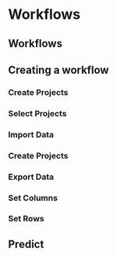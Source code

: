 # Workflows

## Workflows

## Creating a workflow


### Create Projects

### Select Projects

### Import Data

### Create Projects

### Export Data

### Set Columns

### Set Rows

## Predict